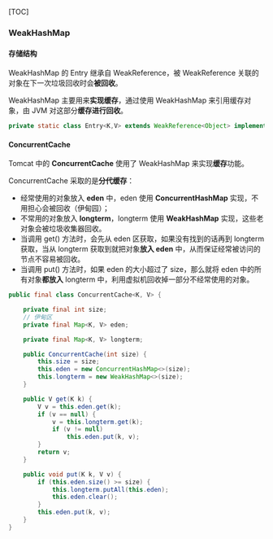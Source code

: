 [TOC]

### WeakHashMap

#### 存储结构

WeakHashMap 的 Entry 继承自 WeakReference，被 WeakReference 关联的对象在下一次垃圾回收时会**被回收**。

WeakHashMap 主要用来**实现缓存**，通过使用 WeakHashMap 来引用缓存对象，由 JVM 对这部分**缓存进行回收**。

```java
private static class Entry<K,V> extends WeakReference<Object> implements Map.Entry<K,V>
```

#### ConcurrentCache

Tomcat 中的 **ConcurrentCache** 使用了 WeakHashMap 来实现**缓存**功能。

ConcurrentCache 采取的是**分代缓存**：

- 经常使用的对象放入 **eden** 中，eden 使用 **ConcurrentHashMap** 实现，不用担心会被回收（伊甸园）；
- 不常用的对象放入 **longterm**，longterm 使用 **WeakHashMap** 实现，这些老对象会被垃圾收集器回收。
- 当调用  get() 方法时，会先从 eden 区获取，如果没有找到的话再到 longterm 获取，当从 longterm 获取到就把对象**放入 eden** 中，从而保证经常被访问的节点不容易被回收。
- 当调用 put() 方法时，如果 eden 的大小超过了 size，那么就将 eden 中的所有对象**都放入** longterm 中，利用虚拟机回收掉一部分不经常使用的对象。

```java
public final class ConcurrentCache<K, V> {

    private final int size;
    // 伊甸区
    private final Map<K, V> eden;

    private final Map<K, V> longterm;

    public ConcurrentCache(int size) {
        this.size = size;
        this.eden = new ConcurrentHashMap<>(size);
        this.longterm = new WeakHashMap<>(size);
    }

    public V get(K k) {
        V v = this.eden.get(k);
        if (v == null) {
            v = this.longterm.get(k);
            if (v != null)
                this.eden.put(k, v);
        }
        return v;
    }

    public void put(K k, V v) {
        if (this.eden.size() >= size) {
            this.longterm.putAll(this.eden);
            this.eden.clear();
        }
        this.eden.put(k, v);
    }
}
```

















